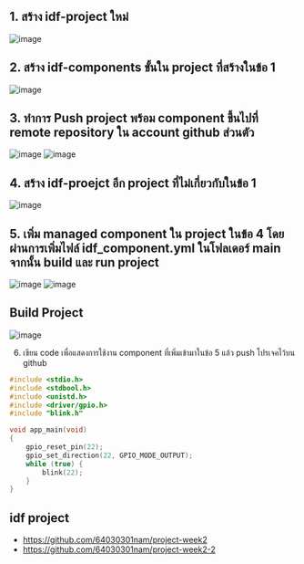 
## 1. สร้าง idf-project ใหม่
![image](https://github.com/64030301nam/Week-02-Homework/assets/115066329/45b6e6ba-6afc-4c1a-8e5b-95b769ed2951)

## 2. สร้าง idf-components ขั้นใน project ที่สร้างในข้อ 1
![image](https://github.com/64030301nam/Week-02-Homework/assets/115066329/65a3a749-67d6-4670-b9e3-11dd0709cf97)

## 3. ทำการ Push project พร้อม component ขึ้นไปที่ remote repository ใน account github ส่วนตัว
![image](https://github.com/64030301nam/Week-02-Homework/assets/115066329/5b5afb85-00a9-4734-bdee-a1f4aff66367)
![image](https://github.com/64030301nam/Week-02-Homework/assets/115066329/d4dd441d-a42a-4abb-bed5-33152b5c1bd4)

## 4. สร้าง idf-proejct อีก project ที่ไม่เกี่ยวกับในข้อ 1
![image](https://github.com/64030301nam/Week-02-Homework/assets/115066329/3b4e9e32-2033-4118-bf5c-2c05ce4c3295)

## 5. เพิ่ม managed component ใน project ในข้อ 4 โดยผ่านการเพิ่มไฟล์ idf_component.yml ในโฟลเดอร์ main จากนั้น build และ run project
![image](https://github.com/64030301nam/Week-02-Homework/assets/115066329/38b0d14a-57d6-45e2-a109-380957dacecd)
![image](https://github.com/64030301nam/Week-02-Homework/assets/115066329/4349237b-44b8-466a-8285-79c034cc3417)

## Build Project
![image](https://github.com/64030301nam/Week-02-Homework/assets/115066329/723dd7ce-1be1-4fd1-ae82-d2d21d9ea51f)

6. เขียน code เพื่อแสดงการใช้งาน component ที่เพิ่มเข้ามาในข้อ 5 แล้ว push โปรเจคไว้บน github
```c
#include <stdio.h>
#include <stdbool.h>
#include <unistd.h>
#include <driver/gpio.h>
#include "blink.h"

void app_main(void)
{
	gpio_reset_pin(22);
	gpio_set_direction(22, GPIO_MODE_OUTPUT);
    while (true) {
        blink(22);
    }
}
```

## idf project
- https://github.com/64030301nam/project-week2
- https://github.com/64030301nam/project-week2-2
